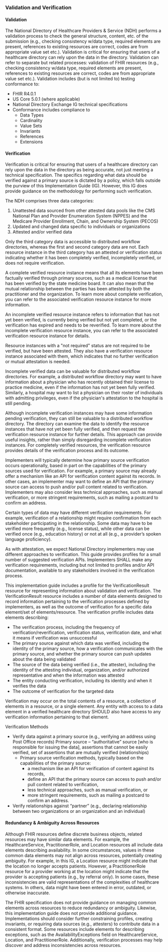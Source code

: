 ### Validation and Verification

#### Validation

The National Directory of Healthcare Providers & Service (NDH) performs a validation process to check the general structure, content, etc. of the submission (e.g., checking consistency w/data type, required elements are present, references to existing resources are correct, codes are from appropriate value set etc.). Validation is critical for ensuring that users of a healthcare directory can rely upon the data in the directory. Validation can refer to separate but related processes: validation of FHIR resources (e.g., checking consistency w/data type, required elements are present, references to existing resources are correct, codes are from appropriate value set etc.).  Validation includes (but is not limited to) testing conformance to:

- FHIR R4.0.1
- US Core 5.0.1 (where applicable)
- National Directory Exchange IG technical specifications
- Conformance includes compliance to
  - Data Types
  - Cardinality
  - Value Sets
  - Invariants
  - References
  - Extensions

#### Verification

Verification is critical for ensuring that users of a healthcare directory can rely upon the data in the directory as being accurate, not just meeting a technical specification. The specifics regarding what data should be verified against a primary source is dictated by a policy, which falls outside the purview of this Implementation Guide (IG). However, this IG does provide guidance on the methodology for performing such verification.

The NDH comprises three data categories: 
1. Unattested data sourced from other attested data pools like the CMS National Plan and Provider Enumeration System (NPPES) and the Medicare Provider Enrollment, Chain, and Ownership System (PECOS) 
2. Updated and changed data specific to individuals or organizations 
3. Attested and/or verified data

Only the third category data is accessible to distributed workflow directories, whereas the first and second category data are not. Each resource instance in the third category has an attested or verification status indicating whether it has been completely verified, incompletely verified, or does not require verification.

A complete verified resource instance means that all its elements have been factually verified through primary sources, such as a medical license that has been verified by the state medicine board. It can also mean that the mutual relationship between the parties has been attested by both the practitioner and the organization. To learn more about complete verification, you can refer to the associated verification resource instance for more information. 

An incomplete verified resource instance refers to information that has not yet been verified, is currently being verified but not yet completed, or the verification has expired and needs to be reverified. To learn more about the incomplete verification resource instance, you can refer to the associated verification resource instance for details. 

Resource instances with a "not required" status are not required to be verified, but have been attested. They also have a verification resource instance associated with them, which indicates that no further verification or mutual attestation is needed.

Incomplete verified data can be valuable for distributed workflow directories. For example, a distributed workflow directory may want to have information about a physician who has recently obtained their license to practice medicine, even if the information has not yet been fully verified. Similarly, a hospital may want to list a physician on their roster of individuals with admitting privileges, even if the physician's attestation to the hospital is still pending.

Although incomplete verification instances may have some information pending verification, they can still be valuable to a distributed workflow directory. The directory can examine the data to identify the resource instances that have not yet been fully verified, and then request the verification resource instance for further details. This approach can provide useful insights, rather than simply disregarding incomplete verification instances. For completely verified resources, the verification resource provides details of the verification process and its outcome.

Implementers will typically determine how primary source verification occurs operationally, based in part on the capabilities of the primary sources used for verification. For example, a primary source may already offer a mechanism like an API for verification content against its records. In other cases, an implementer may want to define an API that the primary source can access to push and/or pull content related to verification. Implementers may also consider less technical approaches, such as manual verification, or more stringent requirements, such as mailing a postcard to confirm an address.

Certain types of data may have different verification requirements. For example, verification of a relationship might require confirmation from each stakeholder participating in the relationship. Some data may have to be verified more frequently (e.g., license status), while other data can be verified once (e.g., education history) or not at all (e.g., a provider’s spoken language proficiency).

As with attestation, we expect National Directory implementers may use different approaches to verification. This guide provides profiles for a small number of suggested verification APIs. Implementers SHALL make any verification requirements, including but not limited to profiles and/or API documentation, available to any stakeholders involved in the verification process.

This implementation guide includes a profile for the VerificationResult resource for representing information about validation and verification. The VerificationResult resource includes a number of data elements designed to record information pertaining to the verification processes defined by implementers, as well as the outcome of verification for a specific data element/set of elements/resource. The verification profile includes data elements describing:

- The verification process, including the frequency of verification/reverification, verification status, verification date, and what it means if verification was unsuccessful
- The primary source against which data was verified, including the identity of the primary source, how a verification communicates with the primary source, and whether the primary source can push updates about the data being validated
- The source of the data being verified (i.e., the attester), including the identity of the attesting individual, organization, and/or authorized representative and when the information was attested
- The entity conducting verification, including its identity and when it verifies the data
- The outcome of verification for the targeted data

Verification may occur on the total contents of a resource, a collection of elements in a resource, or a single element. Any entity with access to a data element in a verified healthcare directory SHOULD also have access to any verification information pertaining to that element.

Verification Methods

- Verify data against a primary source (e.g., verifying an address using Post Office records) Primary source – “authoritative” source  [who is responsible for issuing the data], assertions that cannot be easily verified, set of assertions that are mutually verified (relationships) 
  - Primary source verification methods, typically based on the capabilities of the primary source:
    - a mechanism like an API for verification of content against its records,
    - define an API that the primary source can access to push and/or pull content related to verification,
    - less technical approaches, such as manual verification, or 
    - more stringent requirements, such as mailing a postcard to confirm an address.
- Verify relationships against “partner” (e.g., declaring relationship between two organizations or an organization and an individual)


#### Redundancy & Ambiguity Across Resources
Although FHIR resources define discrete business objects, related resources may have similar data elements. For example, the HealthcareService, PractitionerRole, and Location resources all include data elements describing availability. In some circumstances, values in these common data elements may not align across resources, potentially creating ambiguity. For example, in this IG, a Location resource might indicate that the location no longer accepts patients. However, a PractitionerRole resource for a provider working at the location might indicate that the provider is accepting patients (e.g., by referral only). In some cases, these inconsistencies are valid representations of the complexities of healthcare systems. In others, data might have been entered in error, outdated, or otherwise inaccurate.

The FHIR specification does not provide guidance on managing common elements across resources to reduce redundancy or ambiguity. Likewise, this implementation guide does not provide additional guidance. Implementations should consider further constraining profiles, creating invariants, or requiring data sources (e.g., attesters) to contribute data in a consistent format. Some resources include elements for describing exceptions, such as the AvailabilityExceptions field on HealthcareService, Location, and PractitionerRole. Additionally, verification processes may help discover and address inconsistencies across resources.
